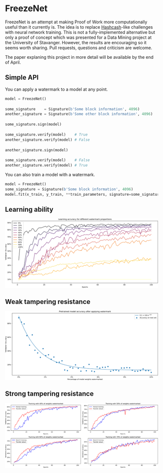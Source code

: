# FreezeNet

FreezeNet is an attempt at making Proof of Work more computationally useful than it currently is. The idea is to replace [Hashcash](http://www.hashcash.org/)-like challenges with neural network training. This is not a fully-implemented alternative but only a proof of concept which was presented for a Data Mining project at the University of Stavanger. However, the results are encouraging so it seems worth sharing. Pull requests, questions and criticism are welcome.

The paper explaning this project in more detail will be available by the end of April.

## Simple API

You can apply a watermark to a model at any point.

```python
model = FreezeNet()

some_signature    = Signature(b'Some block information', 4096)
another_signature = Signature(b'Some other block information', 4096)

some_signature.sign(model)

some_signature.verify(model)    # True
another_signature.verify(model) # False

another_signature.sign(model)

some_signature.verify(model)    # False
another_signature.verify(model) # True
```

You can also train a model with a watermark.

```python
model = FreezeNet()
some_signature = Signature(b'Some block information', 4096)
model.fit(x_train, y_train, **train_parameters, signature=some_signature)
```


## Learning ability

![learning ability](assets/learning_ability.png)

## Weak tampering resistance

![weak tampering resistance](assets/weak_tampering.png)

## Strong tampering resistance

![strong tampering resistance](assets/strong_tampering.png)